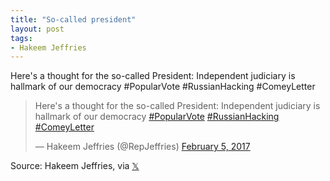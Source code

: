 ```yaml
---
title: "So-called president"
layout: post
tags:
- Hakeem Jeffries
---
```


Here's a thought for the so-called President: Independent judiciary is hallmark of our democracy #PopularVote #RussianHacking #ComeyLetter

<blockquote class="twitter-tweet"><p lang="en" dir="ltr">Here&#39;s a thought for the so-called President: Independent judiciary is hallmark of our democracy <a href="https://twitter.com/hashtag/PopularVote?src=hash&amp;ref_src=twsrc%5Etfw">#PopularVote</a> <a href="https://twitter.com/hashtag/RussianHacking?src=hash&amp;ref_src=twsrc%5Etfw">#RussianHacking</a> <a href="https://twitter.com/hashtag/ComeyLetter?src=hash&amp;ref_src=twsrc%5Etfw">#ComeyLetter</a></p>&mdash; Hakeem Jeffries (@RepJeffries) <a href="https://twitter.com/RepJeffries/status/828278802203758593?ref_src=twsrc%5Etfw">February 5, 2017</a></blockquote> <script async src="https://platform.twitter.com/widgets.js" charset="utf-8"></script>

Source: Hakeem Jeffries, via [𝕏](https://x.com)
